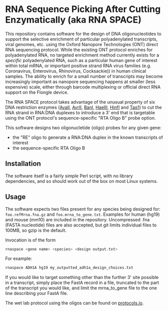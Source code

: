 # RNA Sequence Picking After Cutting Enzymatically (aka RNA SPACE)

This repository contains software for the design of DNA oligonucleotides to support the selective enrichment of particular polyadenylated transcripts, viral genomes, etc. using the Oxford Nanopore Technologies (ONT) direct RNA sequencing protocol.  While the existing ONT protocol enriches for polyadenylated RNA, no targeted enrichment method currently exists for a *specific* polyadenylated RNA, such as a particular human gene of interest within total mRNA, or important positive strand RNA virus families (e.g. Coronavirus, Enterovirus, Rhinovirus, Cocksackie)) in human clinical samples. The ability to enrich for a small number of transcripts may become increasingly important as nanopore sequencing happens at smaller (less expensive) scale, either through barcode multiplexing or official direct RNA support on the Flongle device.

The RNA SPACE protocol takes advantage of the unusual property of six DNA restriction enzymes ([AvaII](https://www.neb.com/products/r0153-avaii), [AvrII](https://www.neb.com/products/r0174-avrii), [BanI](https://www.neb.com/products/r0118-bani), [HaeIII](https://www.neb.com/products/r0108-haeiii), [HinfI](https://www.neb.com/products/r0108-haeiii) and [Taq1](https://www.neb.com/products/r0155-hinfi)) to cut the RNA strand in RNA:DNA duplexes to introduce a 3' end that is targetable using the ONT protocol's sequence-specific "RTA Oligo B" probe option.

This software designs two oligonucletide (oligo) probes for any given gene:

  * the "RE" oligo to generate a RNA:DNA duplex in the known transcripts of interest
  * the sequence-specific RTA Oligo B 

## Installation

The software itself is a fairly simple Perl script, with no library dependencies, and so should work out of the box on most Linux systems. 

## Usage

The software expects two files present for any species being designed for: `foo.refMrna.fna.gz` and `foo.mrna_to_gene.txt`. Examples for human (hg19) and mouse (mm10) are included in the repository. Uncompressed .fna (FASTA nucleotide) files are also accepted, but git limits individual files to 100MB, so gzip is the default. 

Invocation is of the form

```bash
rnaspace <gene name> <species> <design output.txt>
```

For example:

```bash
rnaspace ADH1A hg19 my_outputted_adh1a_design_choices.txt
```

If you would like to target something other than the further 3' site possible in a transcript, simply place the FastA record in a file, truncated to the part of the transcript you would like, and limit the mrna_to_gene file to the one line describing your FastA file.

The wet lab protocol using the oligos can be found on [protocols.io](https://www.protocols.io/view/enrichment-of-a-specific-polyadenylated-rna-for-na-88ahzse/abstract).

